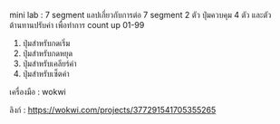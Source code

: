 mini lab : 7 segment
แลปเกี่ยวกับการต่อ 7 segment 2 ตัว ปุ่มควบคุม 4 ตัว และตัวต้านทานปรับค่า เพื่อทำการ count up 01-99
1. ปุ่มสำหรับกดเริ่ม
2. ปุ่มสำหรับกดหยุด
3. ปุ่มสำหรับเคลียร์ค่า
4. ปุ่มสำหรับเซ็ตค่า

เครื่องมือ : wokwi

ลิงก์ : https://wokwi.com/projects/377291541705355265
